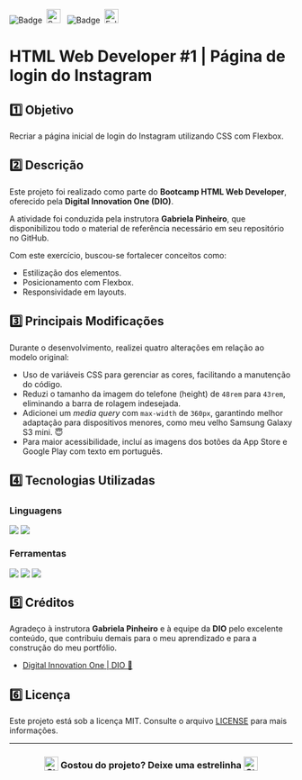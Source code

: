 ![Badge](https://img.shields.io/badge/DIGITAL%20INNOVATION%20ONE-BB2649?style=for-the-badge)&nbsp;&nbsp;<img src="https://raw.githubusercontent.com/Tarikul-Islam-Anik/Animated-Fluent-Emojis/master/Emojis/Activities/Sparkles.png" alt="Sparkles" width="25" height="25" />&nbsp;&nbsp;&nbsp;![Badge](https://img.shields.io/badge/PROJETO-COM%20MENTORIA-FF6F61?style=for-the-badge)&nbsp;&nbsp;<img src="https://raw.githubusercontent.com/Tarikul-Islam-Anik/Animated-Fluent-Emojis/master/Emojis/Hand%20gestures/Folded%20Hands%20Light%20Skin%20Tone.png" alt="Folded Hands Light Skin Tone" width="25" height="25" />

# HTML Web Developer #1 | Página de login do Instagram

## 1️⃣ Objetivo
Recriar a página inicial de login do Instagram utilizando CSS com Flexbox.

## 2️⃣ Descrição
Este projeto foi realizado como parte do **Bootcamp HTML Web Developer**, oferecido pela **Digital Innovation One (DIO)**. 

A atividade foi conduzida pela instrutora **Gabriela Pinheiro**, que disponibilizou todo o material de referência necessário em seu repositório no GitHub.

Com este exercício, buscou-se fortalecer conceitos como:

- Estilização dos elementos.
- Posicionamento com Flexbox.
- Responsividade em layouts.

## 3️⃣ Principais Modificações

Durante o desenvolvimento, realizei quatro alterações em relação ao modelo original:

- Uso de variáveis CSS para gerenciar as cores, facilitando a manutenção do código.
- Reduzi o tamanho da imagem do telefone (height) de <code>48rem</code> para <code>43rem</code>, eliminando a barra de rolagem indesejada.
- Adicionei um *media query* com <code>max-width</code> de <code>360px</code>, garantindo melhor adaptação para dispositivos menores, como meu velho Samsung Galaxy S3 mini. 😇
- Para maior acessibilidade, incluí as imagens dos botões da App Store e Google Play com texto em português.

## 4️⃣ Tecnologias Utilizadas

### Linguagens
<div style="display:flex;">
  <img src="https://img.shields.io/badge/HTML5-E34F26?style=for-the-badge&logo=html5&logoColor=white">&nbsp;<img src="https://img.shields.io/badge/CSS3-1572B6?style=for-the-badge&logo=css3&logoColor=white">
</div>

### Ferramentas
<div style="display:flex;">
  <img src="https://img.shields.io/badge/Visual%20Studio%20Code-0078D4?style=for-the-badge&logo=visual-studio-code&logoColor=white">&nbsp;<img src="https://img.shields.io/badge/Git-F05032?style=for-the-badge&logo=git&logoColor=white">&nbsp;<img src="https://img.shields.io/badge/GitHub-404040?style=for-the-badge&logo=github&logoColor=white">
</div>

## 5️⃣ Créditos
Agradeço à instrutora **Gabriela Pinheiro** e à equipe da **DIO** pelo excelente conteúdo, que contribuiu demais para o meu aprendizado e para a construção do meu portfólio.
- <a href="https://www.dio.me/" target="_blank">Digital Innovation One | DIO 🔗</a>

## 6️⃣ Licença
Este projeto está sob a licença MIT. Consulte o arquivo [LICENSE](LICENSE) para mais informações.

---

### <div align="center"><img src="https://raw.githubusercontent.com/Tarikul-Islam-Anik/Animated-Fluent-Emojis/master/Emojis/Travel%20and%20places/Star.png" alt="Star" width="25" height="25" style="vertical-align:text-bottom;" /> Gostou do projeto? Deixe uma estrelinha <img src="https://raw.githubusercontent.com/Tarikul-Islam-Anik/Animated-Fluent-Emojis/master/Emojis/Travel%20and%20places/Star.png" alt="Star" width="25" height="25" style="vertical-align:text-bottom;" /></div>